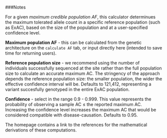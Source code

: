 ###Notes

For a given *maximum credible population AF*, this calculator determinues the maximum tolerated allele count in a specific reference population (such as ExAC), based on the size of the population and at a user-specified confidence level.  

**Maximum population AF** - this can be calculated from the genetic architecture on the `calculate AF` tab, or input directly here (intended to save time for returning users).

**Reference population size** -  we recommend using the number of individuals successfully sequenced at the site rather than the full population size to calculate an accurate maximum AC. The stringency of the approach depends the reference population size: the smaller population, the wider the effective confidence interval will be.  Defaults to 121,412, representing a variant succesfully genotyped in the entire ExAC population.

**Confidence** - select in the range 0.9 - 0.999.  This value represents the probability of observing a sample AC $\le$ the reported maximum AC.  Increasing the confidence level increases the maximum AC that would be considered compatible with disease-causation.  Defaults to 0.95.


The homepage contains a link to the references for the mathematical derivations of these computations.  